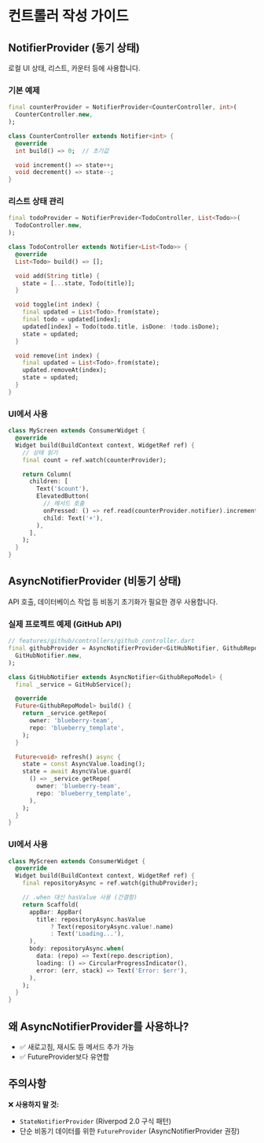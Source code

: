 # 컨트롤러 작성 가이드

## NotifierProvider (동기 상태)

로컬 UI 상태, 리스트, 카운터 등에 사용합니다.

### 기본 예제

```dart
final counterProvider = NotifierProvider<CounterController, int>(
  CounterController.new,
);

class CounterController extends Notifier<int> {
  @override
  int build() => 0;  // 초기값

  void increment() => state++;
  void decrement() => state--;
}
```

### 리스트 상태 관리

```dart
final todoProvider = NotifierProvider<TodoController, List<Todo>>(
  TodoController.new,
);

class TodoController extends Notifier<List<Todo>> {
  @override
  List<Todo> build() => [];

  void add(String title) {
    state = [...state, Todo(title)];
  }

  void toggle(int index) {
    final updated = List<Todo>.from(state);
    final todo = updated[index];
    updated[index] = Todo(todo.title, isDone: !todo.isDone);
    state = updated;
  }

  void remove(int index) {
    final updated = List<Todo>.from(state);
    updated.removeAt(index);
    state = updated;
  }
}
```

### UI에서 사용

```dart
class MyScreen extends ConsumerWidget {
  @override
  Widget build(BuildContext context, WidgetRef ref) {
    // 상태 읽기
    final count = ref.watch(counterProvider);

    return Column(
      children: [
        Text('$count'),
        ElevatedButton(
          // 메서드 호출
          onPressed: () => ref.read(counterProvider.notifier).increment(),
          child: Text('+'),
        ),
      ],
    );
  }
}
```

## AsyncNotifierProvider (비동기 상태)

API 호출, 데이터베이스 작업 등 비동기 초기화가 필요한 경우 사용합니다.

### 실제 프로젝트 예제 (GitHub API)

```dart
// features/github/controllers/github_controller.dart
final githubProvider = AsyncNotifierProvider<GitHubNotifier, GithubRepoModel>(
  GitHubNotifier.new,
);

class GitHubNotifier extends AsyncNotifier<GithubRepoModel> {
  final _service = GitHubService();

  @override
  Future<GithubRepoModel> build() {
    return _service.getRepo(
      owner: 'blueberry-team',
      repo: 'blueberry_template',
    );
  }

  Future<void> refresh() async {
    state = const AsyncValue.loading();
    state = await AsyncValue.guard(
      () => _service.getRepo(
        owner: 'blueberry-team',
        repo: 'blueberry_template',
      ),
    );
  }
}
```

### UI에서 사용

```dart
class MyScreen extends ConsumerWidget {
  @override
  Widget build(BuildContext context, WidgetRef ref) {
    final repositoryAsync = ref.watch(githubProvider);

    // .when 대신 hasValue 사용 (간결함)
    return Scaffold(
      appBar: AppBar(
        title: repositoryAsync.hasValue
            ? Text(repositoryAsync.value!.name)
            : Text('Loading...'),
      ),
      body: repositoryAsync.when(
        data: (repo) => Text(repo.description),
        loading: () => CircularProgressIndicator(),
        error: (err, stack) => Text('Error: $err'),
      ),
    );
  }
}
```

## 왜 AsyncNotifierProvider를 사용하나?

- ✅ 새로고침, 재시도 등 메서드 추가 가능
- ✅ FutureProvider보다 유연함

## 주의사항

❌ **사용하지 말 것:**

- `StateNotifierProvider` (Riverpod 2.0 구식 패턴)
- 단순 비동기 데이터를 위한 `FutureProvider` (AsyncNotifierProvider 권장)
